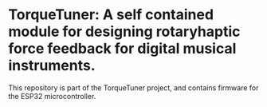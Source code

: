 # TorqueTuner: A self contained module for designing rotaryhaptic force feedback for digital musical instruments.

This repository is part of the TorqueTuner project, and contains firmware for the ESP32 microcontroller.
